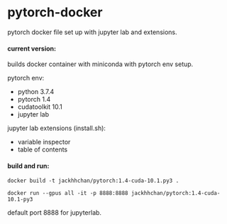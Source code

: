 # pytorch-docker
pytorch docker file set up with jupyter lab and extensions.

#### current version:
builds docker container with miniconda with pytorch env setup.

pytorch env:
- python 3.7.4
- pytorch 1.4
- cudatoolkit 10.1
- jupyter lab

jupyter lab extensions (install.sh):
- variable inspector
- table of contents


#### build and run:
`docker build -t jackhhchan/pytorch:1.4-cuda-10.1.py3 .`

`docker run --gpus all -it -p 8888:8888 jackhhchan/pytorch:1.4-cuda-10.1-py3`

default port 8888 for jupyterlab.
